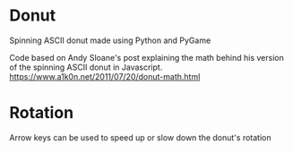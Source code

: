 # Donut
Spinning ASCII donut made using Python and PyGame


Code based on Andy Sloane's post explaining the math behind his version of the spinning ASCII donut in Javascript.
https://www.a1k0n.net/2011/07/20/donut-math.html


# Rotation
Arrow keys can be used to speed up or slow down the donut's rotation
